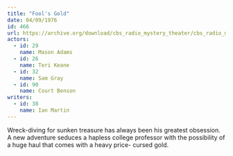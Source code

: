 ```yaml
---
title: "Fool's Gold"
date: 04/09/1976
id: 466
url: https://archive.org/download/cbs_radio_mystery_theater/cbs_radio_mystery_theater-0451-0500.zip/cbs_radio_mystery_theater-0451-0500%2Fcbsrmt_0466_fools_gold.mp3
actors:  
  - id: 29
    name: Mason Adams  
  - id: 26
    name: Teri Keane  
  - id: 32
    name: Sam Gray  
  - id: 90
    name: Court Benson
writers:  
  - id: 38
    name: Ian Martin
---
```

Wreck-diving for sunken treasure has always been his greatest obsession. A new adventure seduces a hapless college professor with the possibility of a huge haul that comes with a heavy price- cursed gold.